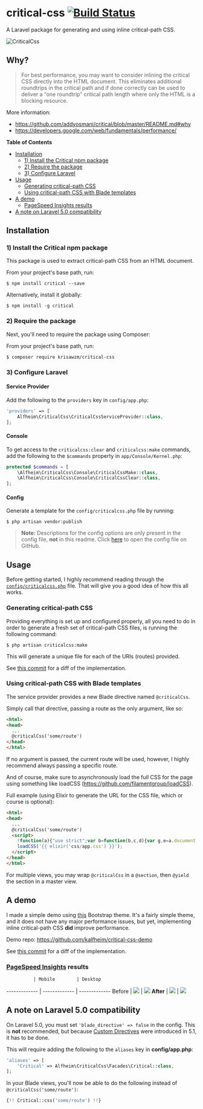 # critical-css [![Build Status](https://travis-ci.org/kalfheim/critical-css.svg)](https://travis-ci.org/kalfheim/critical-css)

A Laravel package for generating and using inline critical-path CSS.

![CriticalCss](https://i.imgur.com/ZIGgtAz.gif)

## Why?

> For best performance, you may want to consider inlining the critical CSS directly into the HTML document. This eliminates additional roundtrips in the critical path and if done correctly can be used to deliver a “one roundtrip” critical path length where only the HTML is a blocking resource.

More information:

- https://github.com/addyosmani/critical/blob/master/README.md#why
- https://developers.google.com/web/fundamentals/performance/

**Table of Contents**

- [Installation](#installation)
    - [1) Install the Critical npm package](#1-install-the-critical-npm-package)
    - [2) Require the package](#2-require-the-package)
    - [3) Configure Laravel](#3-configure-laravel)
- [Usage](#usage)
    - [Generating critical-path CSS](#generating-critical-path-css)
    - [Using critical-path CSS with Blade templates](#using-critical-path-css-with-blade-templates)
- [A demo](#a-demo)
    - [PageSpeed Insights results](#pagespeed-insights-results)
- [A note on Laravel 5.0 compatibility](#a-note-on-laravel-50-compatibility)

## Installation

### 1) Install the Critical npm package

This package is used to extract critical-path CSS from an HTML document.

From your project's base path, run:

    $ npm install critical --save

Alternatively, install it globally:

    $ npm install -g critical

### 2) Require the package

Next, you'll need to require the package using Composer:

From your project's base path, run:

    $ composer require krisawzm/critical-css

### 3) Configure Laravel

#### Service Provider

Add the following to the `providers` key in `config/app.php`:

``` php
'providers' => [
    Alfheim\CriticalCss\CriticalCssServiceProvider::class,
];
```

#### Console

To get access to the `criticalcss:clear` and `criticalcss:make` commands, add the following to the `$commands` property in `app/Console/Kernel.php`:

``` php
protected $commands = [
    \Alfheim\CriticalCss\Console\CriticalCssMake::class,
    \Alfheim\CriticalCss\Console\CriticalCssClear::class,
];
```

#### Config

Generate a template for the `config/criticalcss.php` file by running:

    $ php artisan vendor:publish

> **Note:** Descriptions for the config options are only present in the config file, **not** in this readme. Click [here](https://github.com/kalfheim/critical-css/blob/master/src/config/criticalcss.php) to open the config file on GitHub.

## Usage

Before getting started, I highly recommend reading through the [`config/criticalcss.php`](src/config/criticalcss.php) file. That will give you a good idea of how this all works.

### Generating critical-path CSS

Providing everything is set up and configured properly, all you need to do in order to generate a fresh set of critical-path CSS files, is running the following command:

    $ php artisan criticalcss:make

This will generate a unique file for each of the URIs (routes) provided.

See [this commit](https://github.com/kalfheim/critical-css-demo/commit/8288ba8971fc7381ef933affdde3b3d71c5475e3) for a diff of the implementation.

### Using critical-path CSS with Blade templates

The service provider provides a new Blade directive named `@criticalCss`.

Simply call that directive, passing a route as the only argument, like so:

``` html
<html>
<head>
  ...
  @criticalCss('some/route')
</head>
</html>
```

If no argument is passed, the current route will be used, however, I highly recommend always passing a specific route.

And of course, make sure to asynchronously load the full CSS for the page using something like loadCSS (https://github.com/filamentgroup/loadCSS).

Full example (using Elixir to generate the URL for the CSS file, which or course is optional):

``` html
<html>
<head>
  ...
  @criticalCss('some/route')
  <script>
    !function(a){"use strict";var b=function(b,c,d){var g,e=a.document,f=e.createElement("link");if(c)g=c;else{var h=(e.body||e.getElementsByTagName("head")[0]).childNodes;g=h[h.length-1]}var i=e.styleSheets;f.rel="stylesheet",f.href=b,f.media="only x",g.parentNode.insertBefore(f,c?g:g.nextSibling);var j=function(a){for(var b=f.href,c=i.length;c--;)if(i[c].href===b)return a();setTimeout(function(){j(a)})};return f.onloadcssdefined=j,j(function(){f.media=d||"all"}),f};"undefined"!=typeof module?module.exports=b:a.loadCSS=b}("undefined"!=typeof global?global:this);
    loadCSS('{{ elixir('css/app.css') }}');
  </script>
</head>
</html>
```

For multiple views, you may wrap `@criticalCss` in a `@section`, then `@yield` the section in a master view.

## A demo

I made a simple demo using [this](http://startbootstrap.com/template-overviews/clean-blog/) Bootstrap theme. It's a fairly simple theme, and it does not have any major performance issues, but yet, implementing inline critical-path CSS **did** improve performance.

Demo repo: https://github.com/kalfheim/critical-css-demo

See [this commit](https://github.com/kalfheim/critical-css-demo/commit/8288ba8971fc7381ef933affdde3b3d71c5475e3) for a diff of the implementation.

### [PageSpeed Insights](https://developers.google.com/speed/pagespeed/insights/) results

              | Mobile        | Desktop
------------- | ------------- | -------------
Before | <img src="https://i.imgur.com/86VyVgB.png"> | <img src="https://i.imgur.com/rS9j8Iq.png">
**After** | <img src="https://i.imgur.com/iSMjzCs.png"> | <img src="https://i.imgur.com/d86k0vj.png">

## A note on Laravel 5.0 compatibility

On Laravel 5.0, you must set `'blade_directive' => false` in the config. This is **not** recommended, but because [Custom Directives](http://laravel.com/docs/5.1/blade#extending-blade) were introduced in 5.1, it has to be done.

This will require adding the following to the `aliases` key in **config/app.php**:

``` php
'aliases' => [
    'Critical' => Alfheim\CriticalCss\Facades\Critical::class,
];
```

In your Blade views, you'll now be able to do the following instead of `@criticalCss('some/route')`:

``` php
{!! Critical::css('some/route') !!}
```
